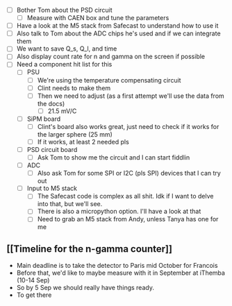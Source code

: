- [ ] Bother Tom about the PSD circuit
	- [ ] Measure with CAEN box and tune the parameters
- [ ] Have a look at the M5 stack from Safecast to understand how to use it
- [ ] Also talk to Tom about the ADC chips he's used and if we can integrate them
- [ ] We want to save Q_s, Q_l, and time
- [ ] Also display count rate for n and gamma on the screen if possible
- [ ] Need a component hit list for this
	- [ ] PSU
		- [ ] We're using the temperature compensating circuit
		- [ ] Clint needs to make them
		- [ ] Then we need to adjust (as a first attempt we'll use the data from the docs)
			- [ ] 21.5 mV/C
	- [ ] SiPM board
		- [ ] Clint's board also works great, just need to check if it works for the larger sphere (25 mm)
		- [ ] If it works, at least 2 needed pls
	- [ ] PSD circuit board
		- [ ] Ask Tom to show me the circuit and I can start fiddlin
	- [ ] ADC
		- [ ] Also ask Tom for some SPI or I2C (pls SPI) devices that I can try out
	- [ ] Input to M5 stack
		- [ ] The Safecast code is complex as all shit. Idk if I want to delve into that, but we'll see.
		- [ ] There is also a micropython option. I'll have a look at that
		- [ ] Need to grab an M5 stack from Andy, unless Tanya has one for me

## [[Timeline for the n-gamma counter]]
- Main deadline is to take the detector to Paris mid October for Francois
- Before that, we'd like to maybe measure with it in September at iThemba (10-14 Sep)
- So by 5 Sep we should really have things ready.
- To get there